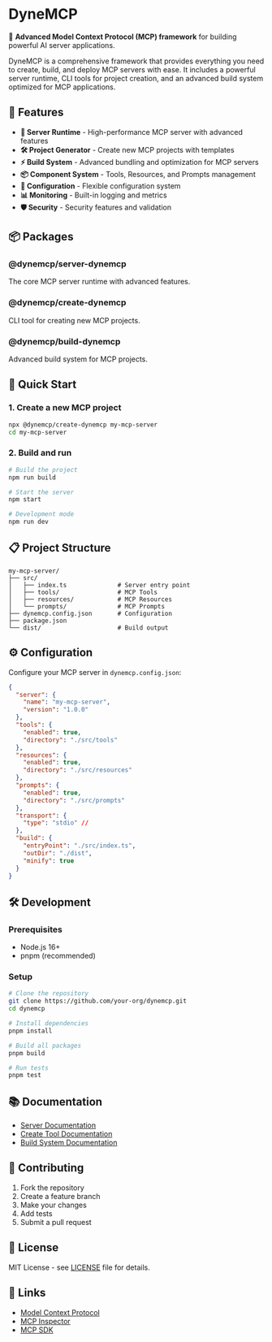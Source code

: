 # DyneMCP

🚀 **Advanced Model Context Protocol (MCP) framework** for building powerful AI server applications.

DyneMCP is a comprehensive framework that provides everything you need to create, build, and deploy MCP servers with ease. It includes a powerful server runtime, CLI tools for project creation, and an advanced build system optimized for MCP applications.

## 🎯 Features

- **🚀 Server Runtime** - High-performance MCP server with advanced features
- **🛠️ Project Generator** - Create new MCP projects with templates
- **⚡ Build System** - Advanced bundling and optimization for MCP servers
- **📦 Component System** - Tools, Resources, and Prompts management
- **🔧 Configuration** - Flexible configuration system
- **📊 Monitoring** - Built-in logging and metrics
- **🛡️ Security** - Security features and validation

## 📦 Packages

### @dynemcp/server-dynemcp

The core MCP server runtime with advanced features.

### @dynemcp/create-dynemcp

CLI tool for creating new MCP projects.

### @dynemcp/build-dynemcp

Advanced build system for MCP projects.

## 🚀 Quick Start

### 1. Create a new MCP project

```bash
npx @dynemcp/create-dynemcp my-mcp-server
cd my-mcp-server
```

### 2. Build and run

```bash
# Build the project
npm run build

# Start the server
npm start

# Development mode
npm run dev
```

## 📋 Project Structure

```
my-mcp-server/
├── src/
│   ├── index.ts              # Server entry point
│   ├── tools/                # MCP Tools
│   ├── resources/            # MCP Resources
│   └── prompts/              # MCP Prompts
├── dynemcp.config.json       # Configuration
├── package.json
└── dist/                     # Build output
```

## ⚙️ Configuration

Configure your MCP server in `dynemcp.config.json`:

```json
{
  "server": {
    "name": "my-mcp-server",
    "version": "1.0.0"
  },
  "tools": {
    "enabled": true,
    "directory": "./src/tools"
  },
  "resources": {
    "enabled": true,
    "directory": "./src/resources"
  },
  "prompts": {
    "enabled": true,
    "directory": "./src/prompts"
  },
  "transport": {
    "type": "stdio" //
  },
  "build": {
    "entryPoint": "./src/index.ts",
    "outDir": "./dist",
    "minify": true
  }
}
```

## 🛠️ Development

### Prerequisites

- Node.js 16+
- pnpm (recommended)

### Setup

```bash
# Clone the repository
git clone https://github.com/your-org/dynemcp.git
cd dynemcp

# Install dependencies
pnpm install

# Build all packages
pnpm build

# Run tests
pnpm test
```

## 📚 Documentation

- [Server Documentation](./packages/server-dynemcp/README.md)
- [Create Tool Documentation](./packages/create-dynemcp/README.md)
- [Build System Documentation](./packages/build-dynemcp/README.md)

## 🤝 Contributing

1. Fork the repository
2. Create a feature branch
3. Make your changes
4. Add tests
5. Submit a pull request

## 📄 License

MIT License - see [LICENSE](LICENSE) file for details.

## 🔗 Links

- [Model Context Protocol](https://modelcontextprotocol.io/)
- [MCP Inspector](https://github.com/modelcontextprotocol/inspector)
- [MCP SDK](https://github.com/modelcontextprotocol/sdk)
